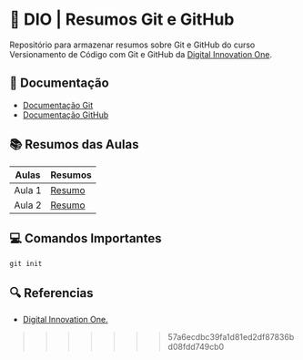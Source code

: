 
# 📌 DIO | Resumos Git e GitHub

Repositório para armazenar resumos sobre Git e GitHub do curso Versionamento de Código com Git e GitHub da [Digital Innovation One](https://www.dio.me/).


## 📄 Documentação
- [Documentação Git](https://git-scm.com/doc)  
- [Documentação GitHub](https://docs.github.com)  



## 📚 Resumos das Aulas

|Aulas |Resumos |
| -----|---------|
Aula 1| [Resumo]() |
| Aula 2| [Resumo]()|


## 💻 Comandos Importantes

```
git init
```

## 🔍 Referencias

- [ Digital Innovation One.]()
>>>>>>> 57a6ecdbc39fa1d81ed2df87836bd08fdd749cb0
